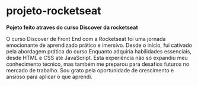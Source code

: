 # projeto-rocketseat

**Pojeto feito atraves do curso Discover da rocketseat**

O curso Discover de Front End com a Rocketseat foi uma jornada emocionante de aprendizado prático e imersivo. Desde o início, fui cativado pela abordagem prática do curso.Enquanto adquiria habilidades essenciais, desde HTML e CSS até JavaScript. Esta experiência não só expandiu meu conhecimento técnico, mas também me preparou para desafios futuros no mercado de trabalho. Sou grato pela oportunidade de crescimento e ansioso para aplicar o que aprendi.